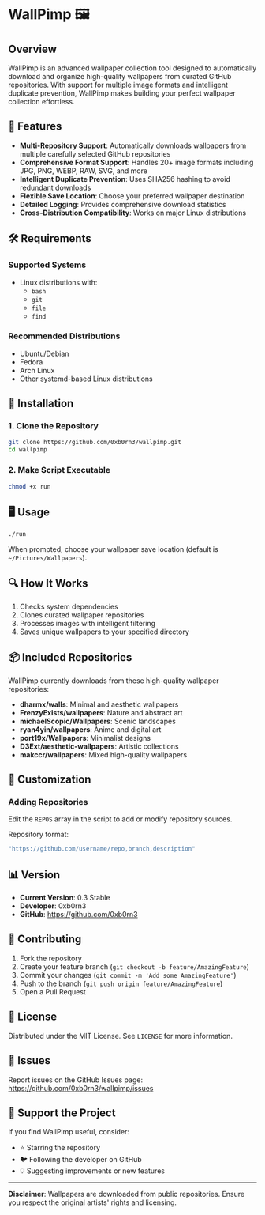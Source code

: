 # WallPimp 🖼️

## Overview

WallPimp is an advanced wallpaper collection tool designed to automatically download and organize high-quality wallpapers from curated GitHub repositories. With support for multiple image formats and intelligent duplicate prevention, WallPimp makes building your perfect wallpaper collection effortless.


## 🌟 Features

- **Multi-Repository Support**: Automatically downloads wallpapers from multiple carefully selected GitHub repositories
- **Comprehensive Format Support**: Handles 20+ image formats including JPG, PNG, WEBP, RAW, SVG, and more
- **Intelligent Duplicate Prevention**: Uses SHA256 hashing to avoid redundant downloads
- **Flexible Save Location**: Choose your preferred wallpaper destination
- **Detailed Logging**: Provides comprehensive download statistics
- **Cross-Distribution Compatibility**: Works on major Linux distributions

## 🛠 Requirements

### Supported Systems
- Linux distributions with:
  - `bash`
  - `git`
  - `file`
  - `find`

### Recommended Distributions
- Ubuntu/Debian
- Fedora
- Arch Linux
- Other systemd-based Linux distributions

## 🚀 Installation

### 1. Clone the Repository
```bash
git clone https://github.com/0xb0rn3/wallpimp.git
cd wallpimp
```

### 2. Make Script Executable
```bash
chmod +x run
```

## 🖥️ Usage

```bash
./run
```

When prompted, choose your wallpaper save location (default is `~/Pictures/Wallpapers`).

## 🔍 How It Works

1. Checks system dependencies
2. Clones curated wallpaper repositories
3. Processes images with intelligent filtering
4. Saves unique wallpapers to your specified directory

## 📦 Included Repositories

WallPimp currently downloads from these high-quality wallpaper repositories:

- **dharmx/walls**: Minimal and aesthetic wallpapers
- **FrenzyExists/wallpapers**: Nature and abstract art
- **michaelScopic/Wallpapers**: Scenic landscapes
- **ryan4yin/wallpapers**: Anime and digital art
- **port19x/Wallpapers**: Minimalist designs
- **D3Ext/aesthetic-wallpapers**: Artistic collections
- **makccr/wallpapers**: Mixed high-quality wallpapers

## 🔧 Customization

### Adding Repositories
Edit the `REPOS` array in the script to add or modify repository sources.

Repository format:
```bash
"https://github.com/username/repo,branch,description"
```

## 📊 Version

- **Current Version**: 0.3 Stable
- **Developer**: 0xb0rn3
- **GitHub**: https://github.com/0xb0rn3

## 🤝 Contributing

1. Fork the repository
2. Create your feature branch (`git checkout -b feature/AmazingFeature`)
3. Commit your changes (`git commit -m 'Add some AmazingFeature'`)
4. Push to the branch (`git push origin feature/AmazingFeature`)
5. Open a Pull Request

## 📜 License

Distributed under the MIT License. See `LICENSE` for more information.

## 🐛 Issues

Report issues on the GitHub Issues page: https://github.com/0xb0rn3/wallpimp/issues

## 💖 Support the Project

If you find WallPimp useful, consider:
- ⭐ Starring the repository
- 🐦 Following the developer on GitHub
- 💡 Suggesting improvements or new features

---

**Disclaimer**: Wallpapers are downloaded from public repositories. Ensure you respect the original artists' rights and licensing.
